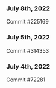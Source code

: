 ### July 8th, 2022

Commit #225169

### July 5th, 2022

Commit #314353


### July 4th, 2022

Commit #72281
